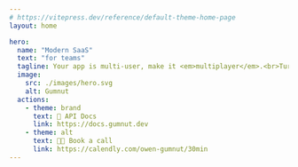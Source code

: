 ```yaml
---
# https://vitepress.dev/reference/default-theme-home-page
layout: home

hero:
  name: "Modern SaaS"
  text: "for teams"
  tagline: Your app is multi-user, make it <em>multiplayer</em>.<br>Turn your product into a real-time workspace with live co-editing, version history, audit trails, and AI agents—in minutes.
  image:
    src: ./images/hero.svg
    alt: Gumnut
  actions:
    - theme: brand
      text: 📄 API Docs
      link: https://docs.gumnut.dev
    - theme: alt
      text: 🧑‍💻 Book a call
      link: https://calendly.com/owen-gumnut/30min
---
```


<script setup>
import DemoSection from './.vitepress/theme/components/DemoSection.vue'
import SocialProofSection from './.vitepress/theme/components/SocialProofSection.vue'
import CaseStudiesSection from './.vitepress/theme/components/CaseStudiesSection.vue'
import FeaturesOverviewSection from './.vitepress/theme/components/FeaturesOverviewSection.vue'
import FeaturesDetailSection from './.vitepress/theme/components/FeaturesDetailSection.vue'
</script>

<DemoSection />
<FeaturesOverviewSection />
<!-- <SocialProofSection /> -->
<CaseStudiesSection />
<FeaturesDetailSection />
